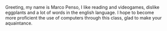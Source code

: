 Greeting, my name is Marco Penso, I like reading and videogames, dislike eggplants and a lot of words in the english language. I hope to become more proficient the use of computers through this class, glad to make your aquaintance.
